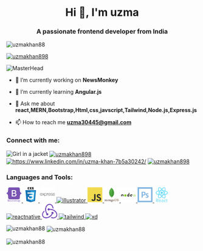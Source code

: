 <h1 align="center">Hi 👋, I'm uzma</h1>
<h3 align="center">A passionate frontend developer from India</h3>

<p align="left"> <img src="https://komarev.com/ghpvc/?username=uzmakhan88&label=Profile%20views&color=0e75b6&style=flat" alt="uzmakhan88" /> </p>

<p align="left"> <a href="https://twitter.com/uzmakhan898" target="blank"><img src="https://img.shields.io/twitter/follow/uzmakhan898?logo=twitter&style=for-the-badge" alt="uzmakhan898" /></a> </p>

![MasterHead](https://i2.wp.com/vibeforgenz.lk/wp-content/uploads/2021/11/ApprehensiveDrearyCaimanlizard-size_restricted.gif?fit=560%2C460&ssl=1)
- 🔭 I’m currently working on **NewsMonkey**


- 🌱 I’m currently learning **Angular.js**

- 💬 Ask me about **react,MERN,Bootstrap,Html,css,javscript,Tailwind,Node.js,Express.js**

- 📫 How to reach me **uzma30445@gmail.com**

<h3 align="left">Connect with me:</h3>
<p align="left">
<img src="https://c.tenor.com/XZXO-gtvIdUAAAAd/dan-coding.gif" alt="Girl in a jacket" width:"400" > 
<a href="https://twitter.com/uzmakhan898" target="blank"><img align="center" src="https://raw.githubusercontent.com/rahuldkjain/github-profile-readme-generator/master/src/images/icons/Social/twitter.svg" alt="uzmakhan898" height="30" width="40" /></a>
<a href="https://linkedin.com/in/https://www.linkedin.com/in/uzma-khan-7b5a30242/" target="blank"><img align="center" src="https://raw.githubusercontent.com/rahuldkjain/github-profile-readme-generator/master/src/images/icons/Social/linked-in-alt.svg" alt="https://www.linkedin.com/in/uzma-khan-7b5a30242/" height="30" width="40" /></a>
<a href="https://instagram.com/uzma_898" target="blank"><img align="center" src="https://raw.githubusercontent.com/rahuldkjain/github-profile-readme-generator/master/src/images/icons/Social/instagram.svg" alt="uzmakhan898" height="30" width="40" /></a>
</p>

<h3 align="left">Languages and Tools:</h3>
<p align="left"> <a href="https://getbootstrap.com" target="_blank" rel="noreferrer"> <img src="https://raw.githubusercontent.com/devicons/devicon/master/icons/bootstrap/bootstrap-plain-wordmark.svg" alt="bootstrap" width="40" height="40"/> </a> <a href="https://www.w3schools.com/css/" target="_blank" rel="noreferrer"> <img src="https://raw.githubusercontent.com/devicons/devicon/master/icons/css3/css3-original-wordmark.svg" alt="css3" width="40" height="40"/> </a> <a href="https://expressjs.com" target="_blank" rel="noreferrer"> <img src="https://raw.githubusercontent.com/devicons/devicon/master/icons/express/express-original-wordmark.svg" alt="express" width="40" height="40"/> </a> <a href="https://www.adobe.com/in/products/illustrator.html" target="_blank" rel="noreferrer"> <img src="https://www.vectorlogo.zone/logos/adobe_illustrator/adobe_illustrator-icon.svg" alt="illustrator" width="40" height="40"/> </a> <a href="https://developer.mozilla.org/en-US/docs/Web/JavaScript" target="_blank" rel="noreferrer"> <img src="https://raw.githubusercontent.com/devicons/devicon/master/icons/javascript/javascript-original.svg" alt="javascript" width="40" height="40"/> </a> <a href="https://www.mongodb.com/" target="_blank" rel="noreferrer"> <img src="https://raw.githubusercontent.com/devicons/devicon/master/icons/mongodb/mongodb-original-wordmark.svg" alt="mongodb" width="40" height="40"/> </a> <a href="https://nodejs.org" target="_blank" rel="noreferrer"> <img src="https://raw.githubusercontent.com/devicons/devicon/master/icons/nodejs/nodejs-original-wordmark.svg" alt="nodejs" width="40" height="40"/> </a> <a href="https://www.photoshop.com/en" target="_blank" rel="noreferrer"> <img src="https://raw.githubusercontent.com/devicons/devicon/master/icons/photoshop/photoshop-line.svg" alt="photoshop" width="40" height="40"/> </a> <a href="https://reactjs.org/" target="_blank" rel="noreferrer"> <img src="https://raw.githubusercontent.com/devicons/devicon/master/icons/react/react-original-wordmark.svg" alt="react" width="40" height="40"/> </a> <a href="https://reactnative.dev/" target="_blank" rel="noreferrer"> <img src="https://reactnative.dev/img/header_logo.svg" alt="reactnative" width="40" height="40"/> </a> <a href="https://redux.js.org" target="_blank" rel="noreferrer"> <img src="https://raw.githubusercontent.com/devicons/devicon/master/icons/redux/redux-original.svg" alt="redux" width="40" height="40"/> </a> <a href="https://tailwindcss.com/" target="_blank" rel="noreferrer"> <img src="https://www.vectorlogo.zone/logos/tailwindcss/tailwindcss-icon.svg" alt="tailwind" width="40" height="40"/> </a> <a href="https://www.adobe.com/products/xd.html" target="_blank" rel="noreferrer"> <img src="https://cdn.worldvectorlogo.com/logos/adobe-xd.svg" alt="xd" width="40" height="40"/> </a> </p>

<p><img align="left" src="https://github-readme-stats.vercel.app/api/top-langs?username=uzmakhan88&show_icons=true&locale=en&layout=compact" alt="uzmakhan88" /></p>

<p>&nbsp;<img align="center" src="https://github-readme-stats.vercel.app/api?username=uzmakhan88&show_icons=true&locale=en" alt="uzmakhan88" /></p>

<p><img align="center" src="https://github-readme-streak-stats.herokuapp.com/?user=uzmakhan88&" alt="uzmakhan88" /></p>
